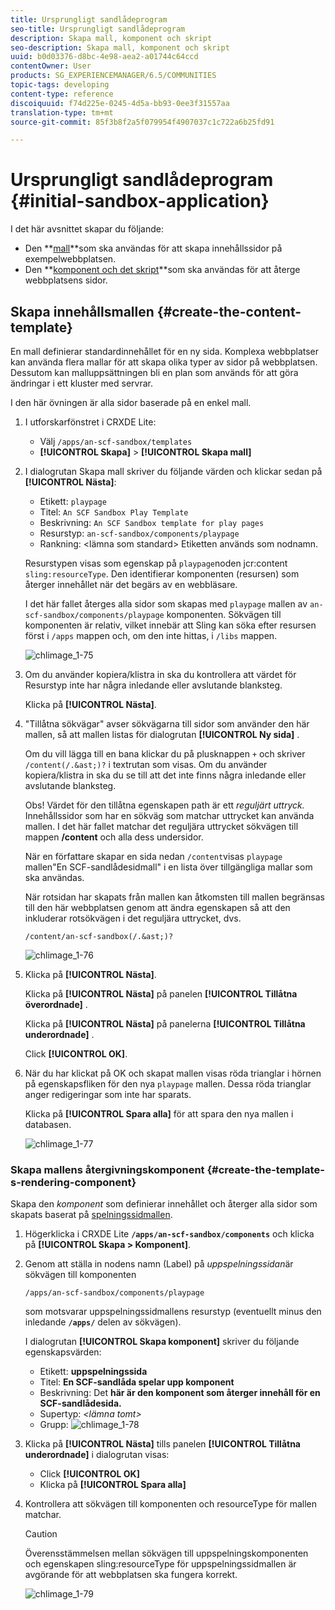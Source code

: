 ```yaml
---
title: Ursprungligt sandlådeprogram
seo-title: Ursprungligt sandlådeprogram
description: Skapa mall, komponent och skript
seo-description: Skapa mall, komponent och skript
uuid: b0d03376-d8bc-4e98-aea2-a01744c64ccd
contentOwner: User
products: SG_EXPERIENCEMANAGER/6.5/COMMUNITIES
topic-tags: developing
content-type: reference
discoiquuid: f74d225e-0245-4d5a-bb93-0ee3f31557aa
translation-type: tm+mt
source-git-commit: 85f3b8f2a5f079954f4907037c1c722a6b25fd91

---
```



# Ursprungligt sandlådeprogram {#initial-sandbox-application}

I det här avsnittet skapar du följande:

* Den **[mall](#createthepagetemplate)**som ska användas för att skapa innehållssidor på exempelwebbplatsen.
* Den **[komponent och det skript](#create-the-template-s-rendering-component)**som ska användas för att återge webbplatsens sidor.

## Skapa innehållsmallen {#create-the-content-template}

En mall definierar standardinnehållet för en ny sida. Komplexa webbplatser kan använda flera mallar för att skapa olika typer av sidor på webbplatsen. Dessutom kan malluppsättningen bli en plan som används för att göra ändringar i ett kluster med servrar.

I den här övningen är alla sidor baserade på en enkel mall.

1. I utforskarfönstret i CRXDE Lite:

   * Välj `/apps/an-scf-sandbox/templates`
   * **[!UICONTROL Skapa]** > **[!UICONTROL Skapa mall]**

1. I dialogrutan Skapa mall skriver du följande värden och klickar sedan på **[!UICONTROL Nästa]**:

   * Etikett: `playpage`
   * Titel: `An SCF Sandbox Play Template`
   * Beskrivning: `An SCF Sandbox template for play pages`
   * Resurstyp: `an-scf-sandbox/components/playpage`
   * Rankning: &lt;lämna som standard>
   Etiketten används som nodnamn.

   Resurstypen visas som egenskap på `playpage`noden jcr:content `sling:resourceType`. Den identifierar komponenten (resursen) som återger innehållet när det begärs av en webbläsare.

   I det här fallet återges alla sidor som skapas med `playpage` mallen av `an-scf-sandbox/components/playpage` komponenten. Sökvägen till komponenten är relativ, vilket innebär att Sling kan söka efter resursen först i `/apps` mappen och, om den inte hittas, i `/libs` mappen.

   ![chlimage_1-75](assets/chlimage_1-75.png)

1. Om du använder kopiera/klistra in ska du kontrollera att värdet för Resurstyp inte har några inledande eller avslutande blanksteg.

   Klicka på **[!UICONTROL Nästa]**.

1. &quot;Tillåtna sökvägar&quot; avser sökvägarna till sidor som använder den här mallen, så att mallen listas för dialogrutan **[!UICONTROL Ny sida]** .

   Om du vill lägga till en bana klickar du på plusknappen `+` och skriver `/content(/.&ast;)?` i textrutan som visas. Om du använder kopiera/klistra in ska du se till att det inte finns några inledande eller avslutande blanksteg.

   Obs! Värdet för den tillåtna egenskapen path är ett *reguljärt uttryck.* Innehållssidor som har en sökväg som matchar uttrycket kan använda mallen. I det här fallet matchar det reguljära uttrycket sökvägen till mappen **/content** och alla dess undersidor.

   När en författare skapar en sida nedan `/content`visas `playpage` mallen&quot;En SCF-sandlådesidmall&quot; i en lista över tillgängliga mallar som ska användas.

   När rotsidan har skapats från mallen kan åtkomsten till mallen begränsas till den här webbplatsen genom att ändra egenskapen så att den inkluderar rotsökvägen i det reguljära uttrycket, dvs.

   `/content/an-scf-sandbox(/.&ast;)?`

   ![chlimage_1-76](assets/chlimage_1-76.png)

1. Klicka på **[!UICONTROL Nästa]**.

   Klicka på **[!UICONTROL Nästa]** på panelen **[!UICONTROL Tillåtna överordnade]** .

   Klicka på **[!UICONTROL Nästa]** på panelerna **[!UICONTROL Tillåtna underordnade]** .

   Click **[!UICONTROL OK]**.

1. När du har klickat på OK och skapat mallen visas röda trianglar i hörnen på egenskapsfliken för den nya `playpage` mallen. Dessa röda trianglar anger redigeringar som inte har sparats.

   Klicka på **[!UICONTROL Spara alla]** för att spara den nya mallen i databasen.

   ![chlimage_1-77](assets/chlimage_1-77.png)

### Skapa mallens återgivningskomponent {#create-the-template-s-rendering-component}

Skapa den *komponent* som definierar innehållet och återger alla sidor som skapats baserat på [spelningssidmallen](#createthepagetemplate).

1. Högerklicka i CRXDE Lite **`/apps/an-scf-sandbox/components`** och klicka på **[!UICONTROL Skapa > Komponent]**.
1. Genom att ställa in nodens namn (Label) på *uppspelningssidan*&#x200B;är sökvägen till komponenten

   `/apps/an-scf-sandbox/components/playpage`

   som motsvarar uppspelningssidmallens resurstyp (eventuellt minus den inledande **`/apps/`** delen av sökvägen).

   I dialogrutan **[!UICONTROL Skapa komponent]** skriver du följande egenskapsvärden:

   * Etikett: **uppspelningssida**
   * Titel: **En SCF-sandlåda spelar upp komponent**
   * Beskrivning: Det **här är den komponent som återger innehåll för en SCF-sandlådesida.**
   * Supertyp: *&lt;lämna tomt>*
   * Grupp:
   ![chlimage_1-78](assets/chlimage_1-78.png)

1. Klicka på **[!UICONTROL Nästa]** tills panelen **[!UICONTROL Tillåtna underordnade]** i dialogrutan visas:

   * Click **[!UICONTROL OK]**
   * Klicka på **[!UICONTROL Spara alla]**

1. Kontrollera att sökvägen till komponenten och resourceType för mallen matchar.

   >[!CAUTION]
   >
   >Överensstämmelsen mellan sökvägen till uppspelningskomponenten och egenskapen sling:resourceType för uppspelningssidmallen är avgörande för att webbplatsen ska fungera korrekt.

   ![chlimage_1-79](assets/chlimage_1-79.png)